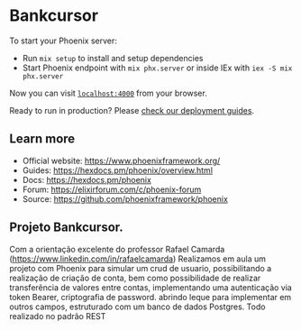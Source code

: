 # Bankcursor

To start your Phoenix server:

  * Run `mix setup` to install and setup dependencies
  * Start Phoenix endpoint with `mix phx.server` or inside IEx with `iex -S mix phx.server`

Now you can visit [`localhost:4000`](http://localhost:4000) from your browser.

Ready to run in production? Please [check our deployment guides](https://hexdocs.pm/phoenix/deployment.html).

## Learn more

  * Official website: https://www.phoenixframework.org/
  * Guides: https://hexdocs.pm/phoenix/overview.html
  * Docs: https://hexdocs.pm/phoenix
  * Forum: https://elixirforum.com/c/phoenix-forum
  * Source: https://github.com/phoenixframework/phoenix

## Projeto Bankcursor.

Com a orientação excelente do professor Rafael Camarda (https://www.linkedin.com/in/rafaelcamarda) Realizamos em aula um projeto com Phoenix para simular um crud de usuario, possibilitando a realização de criação de conta, bem como possibilidade de realizar transferência de valores entre contas, implementando uma autenticação via token Bearer, criptografia de password. abrindo leque para implementar em outros campos, estruturado com um banco de dados Postgres. Todo realizado no padrão REST
